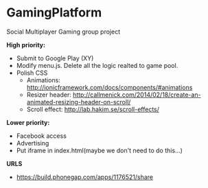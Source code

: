 GamingPlatform
==============
Social Multiplayer Gaming group project

**High priority:**
* Submit to Google Play (XY)
* Modify menu.js. Delete all the logic realted to game pool.
* Polish CSS
  * Animations: http://ionicframework.com/docs/components/#animations
  * Resizer header: http://callmenick.com/2014/02/18/create-an-animated-resizing-header-on-scroll/
  * Scroll effect: http://lab.hakim.se/scroll-effects/

**Lower priority:**
* Facebook access
* Advertising
* Put iframe in index.html(maybe we don't need to do this...)

**URLS**
* https://build.phonegap.com/apps/1176521/share
